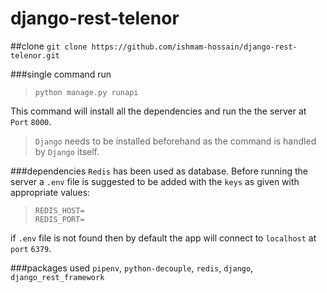 # django-rest-telenor

##clone
`git clone https://github.com/ishmam-hossain/django-rest-telenor.git`

###single command run
> `python manage.py runapi`


This command will install all the dependencies and run the the server at `Port` `8000`.
<br>
> `Django` needs to be installed beforehand as the command is handled by `Django` itself.

###dependencies
`Redis` has been used as database. Before running the server a `.env` file is suggested to be added with the
`keys` as given with appropriate values:
> `REDIS_HOST=`<br>
> `REDIS_PORT=`<br>

if `.env` file is not found then by default the app will connect to `localhost` at `port` `6379`.


###packages used
`pipenv`, `python-decouple`, `redis`, `django`, `django_rest_framework`